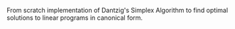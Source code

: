 From scratch implementation of Dantzig's Simplex Algorithm to find optimal solutions to linear programs in canonical form.
